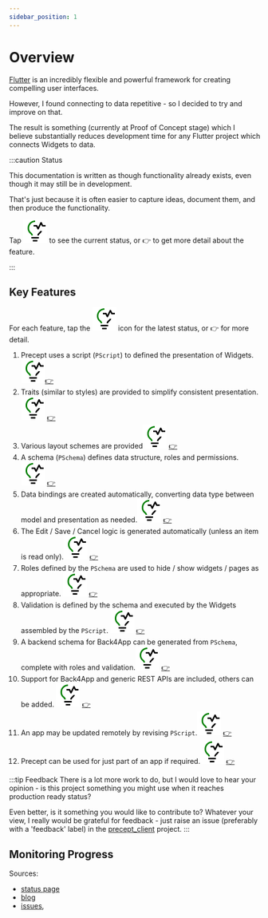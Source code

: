 ```yaml
---
sidebar_position: 1
---
```

# Overview

[Flutter](https://flutter.dev/) is an incredibly flexible and powerful framework for creating compelling user interfaces.

However, I found connecting to data repetitive - so I decided to try and improve on that.

The result is something (currently at Proof of Concept stage) which I believe substantially reduces development time for any Flutter project which connects Widgets to data.

:::caution Status

This documentation is written as though functionality already exists, even though it may still be in development.

That's just because it is often easier to capture ideas, document them, and then produce the functionality.

Tap ![status](images/status.svg) to see the current status, or :point_right: to get more detail about the feature.


:::

## Key Features

For each feature, tap the ![status](images/status.svg) icon for the latest status, or :point_right: for more detail.

1. Precept uses a script (`PScript`) to defined the presentation of Widgets.[![status](images/status.svg)](status.md#script)[:point_right:](user-guide/precept-script.md)
1. Traits (similar to styles) are provided to simplify consistent presentation.[![status](images/status.svg)](status.md#traits) [:point_right:](user-guide/traits.md)
1. Various layout schemes are provided[![status](images/status.svg)](status.md#layouts) [:point_right:](user-guide/layouts.md)
1. A schema (`PSchema`) defines data structure, roles and permissions.[![status](images/status.svg)](status.md#schema) [:point_right:](user-guide/layouts.md)
1. Data bindings are created automatically, converting data type between model and presentation as needed.[![status](images/status.svg)](status.md#data-bindings) [:point_right:](./user-guide/data-bindings.md)
1. The Edit / Save / Cancel logic is generated automatically (unless an item is read only).[![status](images/status.svg)](status.md#edit-save-cancel) [:point_right:](./user-guide/edit-save-cancel.md)
1. Roles defined by the `PSchema` are used to hide / show widgets / pages as appropriate. [![status](images/status.svg)](status.md#roles-control-display) [:point_right:](./user-guide/roles-control-display.md)
1. Validation is defined by the schema and executed by the Widgets assembled by the `PScript`. [![status](images/status.svg)](status.md#validation) [:point_right:](./user-guide/validation.md)
1. A backend schema for Back4App can be generated from `PSchema`, complete with roles and validation.[![status](images/status.svg)](status.md#server-side-schema-generation) [:point_right:](./user-guide/server-side-schema-generation.md)
1. Support for Back4App and generic REST APIs are included, others can be added. [![status](images/status.svg)](status.md#data-providers) [:point_right:](./user-guide/data-providers.md)
1. An app may be updated remotely by revising `PScript`.[![status](images/status.svg)](status.md#remote-update) [:point_right:](./user-guide/script-management.md#remote-update)
1. Precept can be used for just part of an app if required.[![status](images/status.svg)](status.md#partial-use) [:point_right:](./user-guide/partial-use.md)




:::tip Feedback
There is a lot more work to do, but I would love to hear your opinion - is this project something you might use when it reaches production ready status?

Even better, is it something you would like to contribute to? Whatever your view, I really would be grateful for feedback -  just raise an issue (preferably with a 'feedback' label) in the [precept_client](https://gitlab.com/precept1/precept_client) project.
:::

## Monitoring Progress

Sources:

- [status page](./status.md)
- [blog](../../blog)
- [issues](https://gitlab.com/precept1/precept_client),




